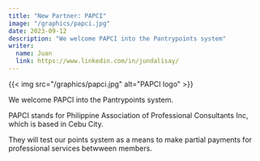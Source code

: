 ```yaml
---
title: "New Partner: PAPCI"
image: "/graphics/papci.jpg"
date: 2023-09-12
description: "We welcome PAPCI into the Pantrypoints system"
writer:
  name: Juan
  link: https://www.linkedin.com/in/jundalisay/
---
```



{{< img src="/graphics/papci.jpg" alt="PAPCI logo" >}}


We welcome PAPCI into the Pantrypoints system.

PAPCI stands for Philippine Association of Professional Consultants Inc, which is based in Cebu City. 

They will test our points system as a means to make partial payments for professional services betwween members. 

